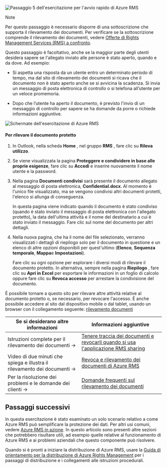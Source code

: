 ![Passaggio 5 dell'esercitazione per l'avvio rapido di Azure RMS](../media/AzRMS_QuickStartSteps5.PNG)

> [!NOTE]
> Per questo passaggio è necessario disporre di una sottoscrizione che supporta il rilevamento dei documenti. Per verificare se la sottoscrizione comprende il rilevamento dei documenti, vedere [Offerte di Rights Management Services (RMS) a confronto](https://technet.microsoft.com/dn858608.aspx).

Questo passaggio è facoltativo, anche se la maggior parte degli utenti desidera sapere se l'allegato inviato alle persone è stato aperto, quando e da dove. Ad esempio:

-   Si aspetta una risposta da un utente entro un determinato periodo di tempo, ma dal sito di rilevamento dei documenti si ricava che il documento non è stato aperto anche se si avvicina la scadenza. Si invia un messaggio di posta elettronica di controllo o si telefona all’utente per un veloce promemoria.

-   Dopo che l’utente ha aperto il documento, è previsto l'invio di un messaggio di controllo per sapere se ha domande da porre o richiede informazioni aggiuntive.

![Schermate dell'esercitazione di Azure RMS](../media/AzRMS_Tutorial_5_Screenshots.png)

#### <a name="to-track-your-protected-document"></a>Per rilevare il documento protetto

1.  In Outlook, nella scheda **Home** , nel gruppo **RMS** , fare clic su **Rileva utilizzo**.

2.  Se viene visualizzata la pagina **Proteggere e condividere in base alle proprie esigenze**, fare clic su **Accedi** e inserire nuovamente il nome utente e la password.

3.  Nella pagina **Documenti condivisi** sarà presente il documento allegato al messaggio di posta elettronica, **Confidential.docx**. Al momento è l'unico file visualizzato, ma se vengono condivisi altri documenti protetti, l'elenco si allunga di conseguenza.

    In questa pagina viene indicato quando il documento è stato condiviso (quando è stato inviato il messaggio di posta elettronica con l'allegato protetto), la data dell'ultima attività e il nome del destinatario a cui è stato inviato il messaggio. Fare clic sul nome del documento per altri dettagli.

4.  Nella nuova pagina, che ha il nome del file selezionato, verranno visualizzati i dettagli di riepilogo solo per il documento in questione e un elenco di altre opzioni disponibili per quest'ultimo (**Elenco**, **Sequenza temporale**, **Mappa**e **Impostazioni**).

    Fare clic su ogni opzione per esplorare i diversi modi di rilevare il documento protetto. In alternativa, sempre nella pagina **Riepilogo** , fare clic su **Apri in Excel** per esportare le informazioni in un foglio di calcolo oppure fare clic su **Revoca accesso** per arrestare la condivisione del documento.

È possibile tornare a questo sito per rilevare altre attività relative al documento protetto o, se necessario, per revocare l'accesso. È anche possibile accedere al sito dal dispositivo mobile o dal tablet, usando un browser con il collegamento seguente: [rilevamento documenti](http://go.microsoft.com/fwlink/?LinkId=529562)

|Se si desiderano altre informazioni|Informazioni aggiuntive|
|--------------------------------|--------------------------|
|Istruzioni complete per il rilevamento dei documenti   →|[Tenere traccia dei documenti e revocarli quando si usa l'applicazione RMS sharing](../rms-client/sharing-app-track-revoke.md)|
|Video di due minuti che spiega e illustra il rilevamento dei documenti   →|[Revoca e rilevamento dei documenti di Azure RMS](http://channel9.msdn.com/Series/Information-Protection/Azure-RMS-Document-Tracking-and-Revocation)|
|Per la risoluzione dei problemi e le domande dei clienti   →|[Domande frequenti sul rilevamento dei documenti](https://technet.microsoft.com/dn947488)|

## <a name="next-steps"></a>Passaggi successivi
In questa esercitazione è stato esaminato un solo scenario relativo a come Azure RMS può semplificare la protezione dei dati. Per altri usi comuni, vedere [Azure RMS in azione](../understand-explore/what-admins-users-see.md). In questo articolo sono presenti altre sezioni che potrebbero risultare utili, ad esempio quelle relative al funzionamento di Azure RMS e ai problemi aziendali che questo componente può risolvere.

Quando si è pronti a iniziare la distribuzione di Azure RMS, usare la [Guida di orientamento per la distribuzione di Azure Rights Management](../plan-design/deployment-roadmap.md) per i passaggi di distribuzione e i collegamenti alle istruzioni procedurali.

